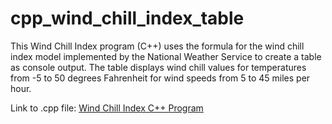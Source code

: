 # cpp_wind_chill_index_table
This Wind Chill Index program (C++) uses the formula for the wind chill index model implemented by the National Weather Service to create a table as console output. The table displays wind chill values for temperatures from -5 to 50 degrees Fahrenheit for wind speeds from 5 to 45 miles per hour. 

Link to .cpp file: <a href="https://github.com/ffm5113/cpp_wind_chill_index_table/blob/main/WindChill-Index.cpp">Wind Chill Index C++ Program</a>
